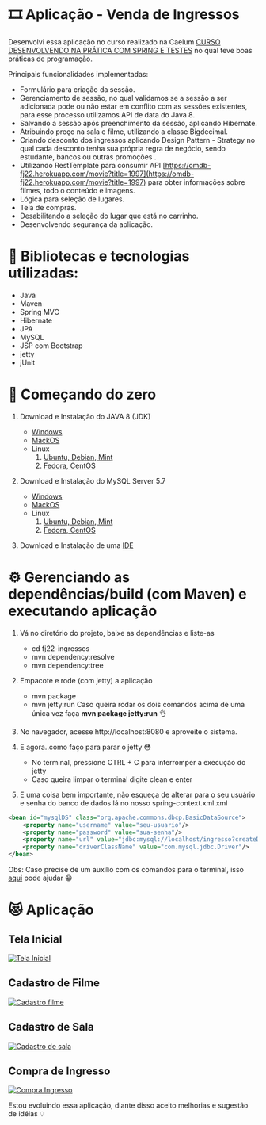 # 🎞 Aplicação - Venda de Ingressos
Desenvolvi essa aplicação no curso realizado na Caelum [CURSO DESENVOLVENDO NA PRÁTICA COM SPRING E TESTES](https://www.caelum.com.br/curso-java-testes-spring-web-services-design-patterns?id=9233 "CURSO DESENVOLVENDO NA PRÁTICA COM SPRING E TESTES") no qual teve boas práticas de programação.

Principais funcionalidades implementadas:

- Formulário para criação da sessão.
- Gerenciamento de sessão, no qual validamos se a sessão a ser adicionada pode ou não estar em conflito com as sessões existentes, para esse processo utilizamos API de data do Java 8.
- Salvando a sessão após preenchimento da sessão, aplicando Hibernate.
- Atribuindo preço na sala e filme, utilizando a classe Bigdecimal.
- Criando desconto dos ingressos aplicando Design Pattern - Strategy no qual cada desconto tenha sua própria regra de negócio, sendo estudante, bancos ou outras promoções .
- Utilizando RestTemplate para consumir API [https://omdb-fj22.herokuapp.com/movie?title=1997](https://omdb-fj22.herokuapp.com/movie?title=1997) para obter informações sobre filmes, todo o conteúdo e imagens.
- Lógica para seleção de lugares.
- Tela de compras.
- Desabilitando a seleção do lugar que está no carrinho.
- Desenvolvendo segurança da aplicação.


# 🧰 Bibliotecas e tecnologias utilizadas:
- Java 
- Maven
- Spring MVC
- Hibernate
- JPA
- MySQL
- JSP com Bootstrap
- jetty
- jUnit

# 🚀 Começando do zero
1. Download e Instalação do JAVA 8 (JDK)
	- [Windows][Windows]
	- [MackOS][MackOS]
	- Linux
		1. [Ubuntu, Debian, Mint][Ubuntu, Debian, Mint]
		1. [Fedora, CentOS][Fedora, CentOS]
		
1. Download e Instalação do MySQL Server 5.7
	- [Windows][Windows]
	- [MackOS][MackOS]
	- Linux
		1. [Ubuntu, Debian, Mint][Ubuntu, Debian, Mint]
		1. [Fedora, CentOS][Fedora, CentOS]

1. Download e Instalação de uma [IDE][IDE] 

# ⚙️ Gerenciando as dependências/build (com Maven) e executando aplicação

1. Vá no diretório do projeto, baixe as dependências e liste-as
	- cd fj22-ingressos
	- mvn dependency:resolve
	- mvn dependency:tree

1. Empacote e rode (com jetty) a aplicação 
	- mvn package
	- mvn jetty:run
	Caso queira rodar os dois comandos acima de uma única vez faça **mvn package jetty:run** 👌

1. No navegador, acesse http://localhost:8080 e aproveite o sistema.

1. E agora..como faço para parar o jetty 😳
	- No terminal, pressione CTRL + C para interromper a execução do jetty
	- Caso queira limpar o terminal digite clean e enter 

1. E uma coisa bem importante, não esqueça de alterar para o seu usuário e senha do banco de dados lá no nosso spring-context.xml.xml

```xml
<bean id="mysqlDS" class="org.apache.commons.dbcp.BasicDataSource">
	<property name="username" value="seu-usuario"/>
	<property name="password" value="sua-senha"/>
	<property name="url" value="jdbc:mysql://localhost/ingresso?createDatabaseIfNotExist=true"/>
	<property name="driverClassName" value="com.mysql.jdbc.Driver"/>
</bean>
```





Obs: Caso precise de um auxílio com os comandos para o terminal, isso [aqui][aqui] pode ajudar 😁

# 😻 Aplicação
## Tela Inicial
[![Tela Inicial](https://i.imgur.com/S16mruE.png "Tela Inicial")](https://i.imgur.com/S16mruE.png "Tela Inicial")
## Cadastro de Filme
[![Cadastro filme](https://i.imgur.com/3QxGipj.png "Cadastro filme")](https://i.imgur.com/3QxGipj.png "Cadastro filme")
## Cadastro de Sala
[![Cadastro de sala](https://i.imgur.com/2HIqfQx.png "Cadastro de sala")](https://i.imgur.com/2HIqfQx.png "Cadastro de sala")
## Compra de Ingresso
[![Compra Ingresso](https://i.imgur.com/xdhCzIk.png "Compra Ingresso")](https://i.imgur.com/xdhCzIk.png "Compra Ingresso")

Estou evoluindo essa aplicação, diante disso aceito melhorias e sugestão de idéias 💡

[IDE]: https://www.techemportugues.com/2016/06/16/java-os-5-melhores-ides-programar/ "IDE"
[Windows]: https://www.oracle.com/webapps/redirect/signon?nexturl=https://download.oracle.com/otn/java/jdk/8u241-b07/1f5b5a70bf22433b84d0e960903adac8/jdk-8u241-windows-x64.exe "Windows"
[MackOS]: https://www.oracle.com/webapps/redirect/signon?nexturl=https://download.oracle.com/otn/java/jdk/8u241-b07/1f5b5a70bf22433b84d0e960903adac8/jdk-8u241-macosx-x64.dmg "MacOS"
[Ubuntu, Debian, Mint]: https://www.oracle.com/webapps/redirect/signon?nexturl=https://download.oracle.com/otn/java/jdk/8u241-b07/1f5b5a70bf22433b84d0e960903adac8/jdk-8u241-linux-x64.tar.gz "Ubuntu, Debian, Mint"
[Fedora, CentOS]: https://www.oracle.com/webapps/redirect/signon?nexturl=https://download.oracle.com/otn/java/jdk/8u241-b07/1f5b5a70bf22433b84d0e960903adac8/jdk-8u241-linux-x64.rpm "Fedora, CentOS"

[Windows]: https://downloads.mysql.com/archives/get/p/25/file/mysql-installer-community-5.7.28.0.msi "Windows"
[aqui]: https://www.lucascaton.com.br/2018/01/07/comandos-para-o-terminal-windows-macos-e-linux/ "aqui"
